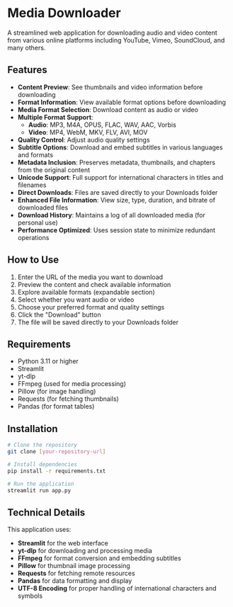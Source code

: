 # Media Downloader

A streamlined web application for downloading audio and video content from various online platforms including YouTube, Vimeo, SoundCloud, and many others.

## Features

- **Content Preview**: See thumbnails and video information before downloading
- **Format Information**: View available format options before downloading
- **Media Format Selection**: Download content as audio or video
- **Multiple Format Support**:
  - **Audio**: MP3, M4A, OPUS, FLAC, WAV, AAC, Vorbis
  - **Video**: MP4, WebM, MKV, FLV, AVI, MOV
- **Quality Control**: Adjust audio quality settings
- **Subtitle Options**: Download and embed subtitles in various languages and formats
- **Metadata Inclusion**: Preserves metadata, thumbnails, and chapters from the original content
- **Unicode Support**: Full support for international characters in titles and filenames
- **Direct Downloads**: Files are saved directly to your Downloads folder
- **Enhanced File Information**: View size, type, duration, and bitrate of downloaded files
- **Download History**: Maintains a log of all downloaded media (for personal use)
- **Performance Optimized**: Uses session state to minimize redundant operations

## How to Use

1. Enter the URL of the media you want to download
2. Preview the content and check available information
3. Explore available formats (expandable section)
4. Select whether you want audio or video
5. Choose your preferred format and quality settings
6. Click the "Download" button
7. The file will be saved directly to your Downloads folder

## Requirements

- Python 3.11 or higher
- Streamlit
- yt-dlp
- FFmpeg (used for media processing)
- Pillow (for image handling)
- Requests (for fetching thumbnails)
- Pandas (for format tables)

## Installation

```bash
# Clone the repository
git clone [your-repository-url]

# Install dependencies
pip install -r requirements.txt

# Run the application
streamlit run app.py
```

## Technical Details

This application uses:

- **Streamlit** for the web interface
- **yt-dlp** for downloading and processing media
- **FFmpeg** for format conversion and embedding subtitles
- **Pillow** for thumbnail image processing
- **Requests** for fetching remote resources
- **Pandas** for data formatting and display
- **UTF-8 Encoding** for proper handling of international characters and symbols
